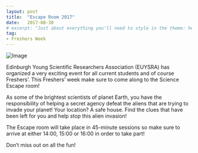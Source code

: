 ```yaml
---
layout: post
title:  "Escape Room 2017"
date:   2017-08-30
# excerpt: "Just about everything you'll need to style in the theme: headings, paragraphs, blockquotes, tables, code blocks, and more."
tag:
- Freshers Week
---
```

![Image](https://scontent-lhr3-1.xx.fbcdn.net/v/t31.0-8/21200627_505104749835918_7789894716263516905_o.jpg?_nc_cat=0&oh=a68da41712085df148b74e58e9944b3a&oe=5C06F653)


Edinburgh Young Scientific Researchers Association (EUYSRA) has organized a very exciting event for all current students and of course Freshers’. This Freshers’ week make sure to come along to the Science Escape room!

As some of the brightest scientists of planet Earth, you have the responsibility of helping a secret agency defeat the aliens that are trying to invade your planet! Your location? A safe house. Find the clues that have been left for you and help stop this alien invasion!

The Escape room will take place in 45-minute sessions so make sure to arrive at either 14:00, 15:00 or 16:00 in order to take part!

Don’t miss out on all the fun!

